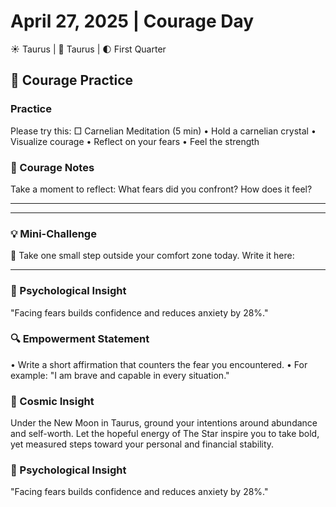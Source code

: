 # April 27, 2025 | Courage Day
☀️ Taurus | 🌙 Taurus | 🌓 First Quarter

## 🌱 Courage Practice

### Practice
Please try this:
□ Carnelian Meditation (5 min)
  • Hold a carnelian crystal
  • Visualize courage
  • Reflect on your fears
  • Feel the strength

### 📝 Courage Notes
Take a moment to reflect:
What fears did you confront? How does it feel?
_______________________
_______________________

### 💡 Mini-Challenge
🦁 Take one small step outside your comfort zone today. Write it here:
_______________________

### 💫 Psychological Insight
"Facing fears builds confidence and reduces anxiety by 28%."

### 🔍 Empowerment Statement
• Write a short affirmation that counters the fear you encountered.
• For example: "I am brave and capable in every situation."

### 🌟 Cosmic Insight
Under the New Moon in Taurus, ground your intentions around abundance and self-worth. Let the hopeful energy of The Star inspire you to take bold, yet measured steps toward your personal and financial stability.

### 💫 Psychological Insight
"Facing fears builds confidence and reduces anxiety by 28%." 